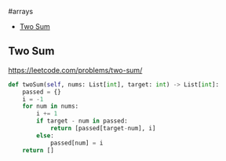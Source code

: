 #arrays

+ [Two Sum](#two-sum)

## Two Sum

https://leetcode.com/problems/two-sum/

```python
def twoSum(self, nums: List[int], target: int) -> List[int]:
    passed = {}
    i = -1
    for num in nums:
        i += 1
        if target - num in passed:
            return [passed[target-num], i]
        else:
            passed[num] = i
    return []

```